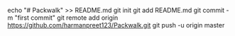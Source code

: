 echo "# Packwalk" >> README.md
git init
git add README.md
git commit -m "first commit"
git remote add origin https://github.com/harmanpreet123/Packwalk.git
git push -u origin master
